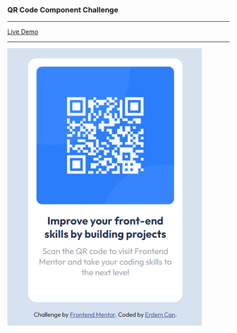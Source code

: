 ### QR Code Component Challenge ###

---

[Live Demo](https://erdemcankaradag.github.io/QR-code-component/)

---

![image](/images/preview/Qr.png)
